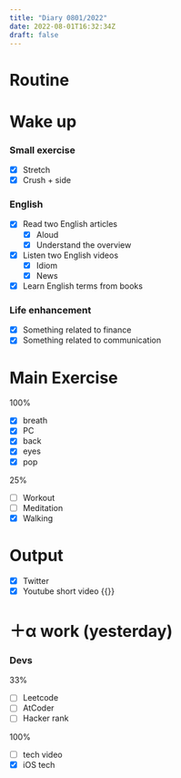```yaml
---
title: "Diary 0801/2022"  
date: 2022-08-01T16:32:34Z
draft: false
---
```

# Routine

# Wake up

### Small exercise

- [x]  Stretch
- [x]  Crush + side

### English

- [x]  Read two English articles
    - [x]  Aloud
    - [x]  Understand the overview
- [x]  Listen two English videos
    - [x]  Idiom
    - [x]  News
- [x]  Learn English terms from books

### Life enhancement

- [x]  Something related to finance
- [x]  Something related to communication

# Main Exercise

100%

- [x]  breath
- [x]  PC
- [x]  back
- [x]  eyes
- [x]  pop

25%

- [ ]  Workout
- [ ]  Meditation
- [x]  Walking

# Output

- [x]  Twitter
- [x]  Youtube short video {{<youtube WI6kluFQGYU>}}

# ＋α work (yesterday)

### Devs

33%

- [ ]  Leetcode
- [ ]  AtCoder
- [ ]  Hacker rank

100%

- [ ]  tech video
- [x]  iOS tech